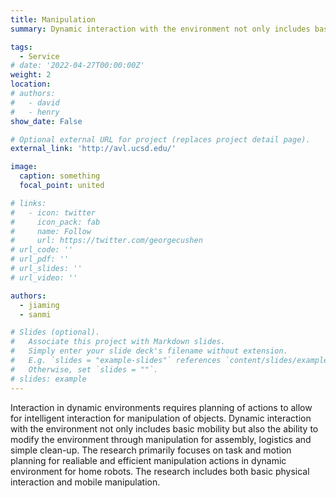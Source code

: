 ```yaml
---
title: Manipulation
summary: Dynamic interaction with the environment not only includes basic mobility but also the ability to modify the environment through manipulation for assembly, logistics and simple clean-up. The research includes both basic physical interaction and mobile manipulation.

tags:
  - Service
# date: '2022-04-27T00:00:00Z'
weight: 2
location:
# authors: 
#   - david
#   - henry
show_date: False

# Optional external URL for project (replaces project detail page).
external_link: 'http://avl.ucsd.edu/'

image:
  caption: something
  focal_point: united

# links:
#   - icon: twitter
#     icon_pack: fab
#     name: Follow
#     url: https://twitter.com/georgecushen
# url_code: ''
# url_pdf: ''
# url_slides: ''
# url_video: ''

authors: 
  - jiaming
  - sanmi

# Slides (optional).
#   Associate this project with Markdown slides.
#   Simply enter your slide deck's filename without extension.
#   E.g. `slides = "example-slides"` references `content/slides/example-slides.md`.
#   Otherwise, set `slides = ""`.
# slides: example
---
```


Interaction in dynamic environments requires planning of actions to allow for intelligent interaction for manipulation of objects. Dynamic interaction with the environment not only includes basic mobility but also the ability to modify the environment through manipulation for assembly, logistics and simple clean-up. The research primarily focuses on task and motion planning for realiable and efficient manipulation actions in dynamic environment for home robots. The research includes both basic physical interaction and mobile manipulation. 

